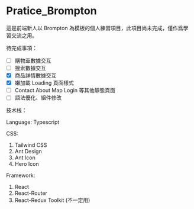 # Pratice_Brompton

這是前端新人以 Brompton 為模板的個人練習項目，此項目尚未完成，僅作爲學習交流之用。

待完成事項：

- [ ] 購物車數據交互
- [ ] 搜索數據交互
- [x] 商品詳情數據交互
- [x] 嬾加載 Loading 頁面樣式
- [ ] Contact About Map Login 等其他靜態頁面
- [ ] 語法優化、組件修改

技术栈：

Language: Typescript

CSS:

1. Tailwind CSS
2. Ant Design
3. Ant Icon
4. Hero Icon

Framework:

1. React
2. React-Router
3. React-Redux Toolkit (不一定用)
